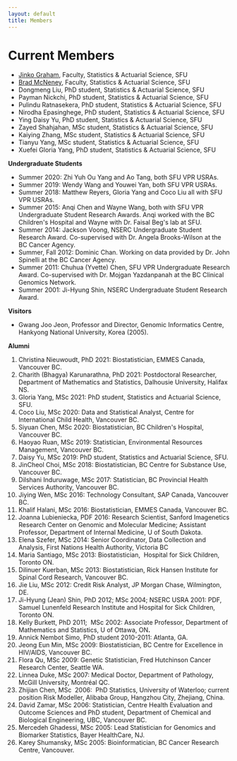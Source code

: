 ```yaml
---
layout: default
title: Members
---
```

# Current Members

<ul>
<li><a href="http://www.stat.sfu.ca/%7Ejgraham">Jinko Graham</a>, Faculty, Statistics &amp; Actuarial Science, SFU<br>
</li>
<li><a href="http://people.stat.sfu.ca/~mcneney">Brad McNeney</a>, Faculty, Statistics &amp; Actuarial Science, SFU</li>
<li>Dongmeng Liu, PhD student, Statistics &amp; Actuarial Science, SFU</li>
<li>Payman Nickchi, PhD student, Statistics &amp; Actuarial Science, SFU</li>
<li>Pulindu Ratnasekera, PhD student, Statistics &amp; Actuarial Science, SFU</li>
<li>Nirodha Epasinghege, PhD student, Statistics &amp; Actuarial Science, SFU</li>
<li>Ying Daisy Yu, PhD student, Statistics &amp; Actuarial Science, SFU</li>
<li>Zayed Shahjahan, MSc student, Statistics &amp; Actuarial Science, SFU</li>
<li>Kaiying Zhang,&nbsp;MSc student, Statistics &amp; Actuarial Science, SFU</li>
<li>Tianyu Yang, MSc student, Statistics &amp; Actuarial Science, SFU</li>
<li>Xuefei Gloria Yang, PhD student, Statistics &amp; Actuarial Science, SFU</li>
</ul>
<p><b>Undergraduate Students</b></p>
<ul>
<li>Summer 2020: Zhi Yuh Ou Yang and Ao Tang, both SFU VPR USRAs.</li>
<li>Summer 2019: Wendy Wang and Youwei Yan, both SFU VPR USRAs.</li>
<li>Summer 2018: Matthew Reyers, Gloria Yang and Coco Liu all with SFU VPR USRAs.<br>
</li>
<li>Summer 2015: Anqi Chen and Wayne Wang, both with SFU VPR Undergraduate Student Research Awards. Anqi worked with the BC Children's Hospital and Wayne with Dr. Faisal Beg's lab at SFU.<br>
</li>
<li>Summer 2014: Jackson Voong, NSERC Undergraduate Student Research Award. Co-supervised with Dr. Angela Brooks-Wilson at the BC Cancer Agency.</li>
<li>Summer, Fall 2012: Dominic Chan. Working on data provided by Dr. John Spinelli at the BC Cancer Agency.</li>
<li>Summer 2011: Chuhua (Yvette) Chen, SFU VPR Undergraduate Research Award. Co-supervised with Dr. Mojgan Yazdanpanah at the BC Clinical Genomics Network.</li>
<li>Summer 2001: Ji-Hyung Shin, NSERC Undergraduate Student Research Award. &nbsp;</li>
</ul>
<p><b>Visitors</b></p>
<ul>
<li>Gwang Joo Jeon, Professor and Director, Genomic Informatics Centre, Hankyong National University, Korea (2005).</li>
</ul>
<p><b>Alumni</b></p>
<ol>
<li>Christina Nieuwoudt, PhD 2021: Biostatistician, EMMES Canada, Vancouver BC.</li>
<li>Charith (Bhagya) Karunarathna, PhD 2021: Postdoctoral Researcher, Department of Mathematics and Statistics, Dalhousie University, Halifax NS.</li>
<li>Gloria Yang, MSc 2021: PhD student, Statistics and Actuarial Science, SFU.</li>
<li>Coco Liu, MSc 2020: Data and Statistical Analyst, Centre for International Child Health, Vancouver BC.</li>
<li>Siyuan Chen, MSc 2020: Biostatistician, BC Children's Hospital, Vancouver BC.</li>
<li>Haoyao Ruan, MSc 2019: Statistician, Environmental Resources Management, Vancouver BC.</li>
<li>Daisy Yu, MSc 2019: PhD student, Statistics and Actuarial Science, SFU.</li>
<li>JinCheol Choi, MSc 2018: Biostatistician, BC Centre for Substance Use, Vancouver BC.</li>
<li>Dilshani Induruwage, MSc 2017: Statistician, BC Provincial Health Services Authority, Vancouver BC.<br>
</li>
<li>Jiying Wen, MSc 2016: Technology Consultant, SAP Canada, Vancouver BC.<br>
</li>
<li>Khalif Halani, MSc 2016: Biostatistician, EMMES Canada, Vancouver BC.<br>
</li>
<li>Joanna Lubieniecka, PDF 2016: Research Scientist, Sanford Imagenetics Research Center on Genomic and Molecular Medicine; Assistant Professor, Department of Internal Medicine, U of South Dakota.<br>
</li>
<li>Elena Szefer, MSc 2014: Senior Coordinator, Data Collection and Analysis, First Nations Health Authority, Victoria BC<br>
</li>
<li>Maria Santiago, MSc 2013: Biostatistician,&nbsp; Hospital for Sick Children, Toronto ON.<br>
</li>
<li>Dilinuer Kuerban, MSc 2013: Biostatistician, Rick Hansen Institute for Spinal Cord Research, Vancouver BC.<br>
</li>
<li>Jie Liu, MSc 2012: Credit Risk Analyst, JP Morgan Chase, Wilmington, DE.</li>
<li>Ji-Hyung (Jean) Shin, PhD 2012; MSc 2004; NSERC USRA 2001: PDF, Samuel Lunenfeld Research Institute and Hospital for Sick Children, Toronto ON.</li>
<li>Kelly Burkett, PhD 2011;&nbsp; MSc 2002: Associate Professor, Department of Mathematics and Statistics, U of Ottawa, ON<b>.</b></li>
<li>Annick Nembot Simo, PhD student 2010-2011: Atlanta, GA.<br>
</li>
<li>Jeong Eun Min, MSc 2009: Biostatistician, BC Centre for Excellence in HIV/AIDS, Vancouver BC.</li>
<li>Flora Qu, MSc 2009: Genetic Statistician, Fred Hutchinson Cancer Research Center, Seattle WA.<br>
</li>
<li>Linnea Duke, MSc 2007: Medical Doctor, Department of Pathology, McGill University, Montréal QC.</li>
<li>Zhijian Chen, MSc&nbsp; 2006:&nbsp; PhD Statistics, University of Waterloo; current position Risk Modeller, Alibaba Group, Hangzhou City, Zhejiang, China.</li>
<li>David Zamar, MSc 2006: Statistician, Centre Health Evaluation and Outcome Sciences and PhD student, Department of Chemical and Biological Engineering, UBC, Vancouver BC.<br>
</li>
<li>Mercedeh Ghadessi, MSc 2005: Lead Statistician for Genomics and Biomarker Statistics, Bayer HealthCare, NJ.<br>
</li>
<li>Karey Shumansky, MSc 2005: Bioinformatician, BC Cancer Research Centre, Vancouver.</li>
</ol>
<p>&nbsp;</p>

